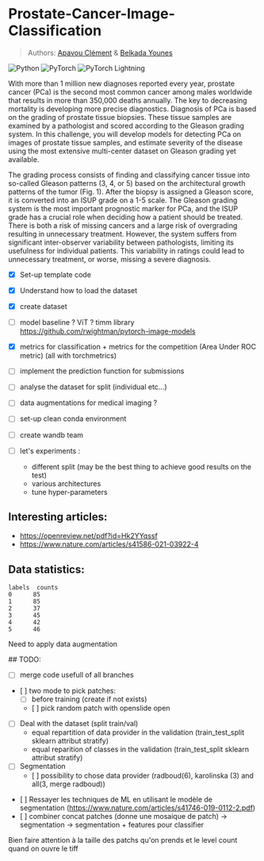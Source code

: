 # Prostate-Cancer-Image-Classification

> Authors: [Apavou Clément](https://github.com/clementapa) & [Belkada Younes](https://github.com/younesbelkada)

![Python](https://img.shields.io/badge/Python-green.svg?style=plastic)
![PyTorch](https://img.shields.io/badge/PyTorch-orange.svg?style=plastic)
![PyTorch Lightning](https://img.shields.io/badge/PyTorch-Lightning-blueviolet.svg?style=plastic)

With more than 1 million new diagnoses reported every year, prostate cancer (PCa) is the second most common cancer among males worldwide that results in more than 350,000 deaths annually. The key to decreasing mortality is developing more precise diagnostics. Diagnosis of PCa is based on the grading of prostate tissue biopsies. These tissue samples are examined by a pathologist and scored according to the Gleason grading system. In this challenge, you will develop models for detecting PCa on images of prostate tissue samples, and estimate severity of the disease using the most extensive multi-center dataset on Gleason grading yet available.

The grading process consists of finding and classifying cancer tissue into so-called Gleason patterns (3, 4, or 5) based on the architectural growth patterns of the tumor (Fig. 1). After the biopsy is assigned a Gleason score, it is converted into an ISUP grade on a 1-5 scale. The Gleason grading system is the most important prognostic marker for PCa, and the ISUP grade has a crucial role when deciding how a patient should be treated. There is both a risk of missing cancers and a large risk of overgrading resulting in unnecessary treatment. However, the system suffers from significant inter-observer variability between pathologists, limiting its usefulness for individual patients. This variability in ratings could lead to unnecessary treatment, or worse, missing a severe diagnosis.

- [x] Set-up template code
- [x] Understand how to load the dataset
- [x] create dataset
- [ ] model baseline ? ViT ? timm library https://github.com/rwightman/pytorch-image-models
- [x] metrics for classification + metrics for the competition (Area Under ROC metric) (all with torchmetrics)
- [ ] implement the prediction function for submissions
- [ ] analyse the dataset for split (individual etc...)
- [ ] data augmentations for medical imaging ?
- [ ] set-up clean conda environment
- [ ] create wandb team 

- [ ] let's experiments :
    - different split (may be the best thing to achieve good results on the test)
    - various architectures 
    - tune hyper-parameters

## Interesting articles:
- https://openreview.net/pdf?id=Hk2YYqssf
- https://www.nature.com/articles/s41586-021-03922-4

## Data statistics:

```
labels  counts
0      85
1      85
2      37
3      45
4      42
5      46
```
Need to apply data augmentation

## TODO:
- [ ] merge code usefull of all branches
- [ ] two mode to pick patches:
    - [ ] before training (create if not exists)
    - [ ] pick random patch with openslide open
- [ ]  Deal with the dataset (split train/val)
    - equal repartition of data provider in the validation (train_test_split sklearn attribut stratify)
    - equal reparition of classes in the validation (train_test_split sklearn attribut stratify)
- [ ] Segmentation
    - [ ] possibility to chose data provider (radboud(6), karolinska (3) and all(3, merge radboud))
- [ ] Ressayer les techniques de ML en utilisant le modèle de segmentation (https://www.nature.com/articles/s41746-019-0112-2.pdf)
- [ ] combiner concat patches (donne une mosaique de patch) -> segmentation -> segmentation + features pour classifier

Bien faire attention à la taille des patchs qu'on prends et le level count quand on ouvre le tiff
